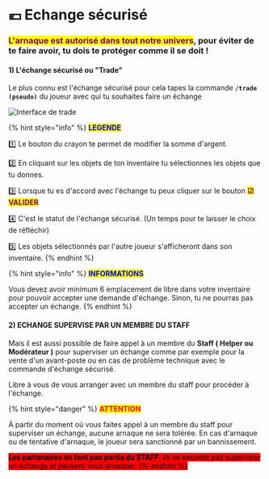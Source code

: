 # 💶 Echange sécurisé

### <mark style="color:purple;">L'arnaque est autorisé dans tout notre univers</mark>, pour éviter de te faire avoir, tu dois te protéger comme il se doit !

#### 1) L'échange sécurisé ou "Trade"

Le plus connu est l'échange sécurisé pour cela tapes la commande **`/trade (pseudo)`** du joueur avec qui tu souhaites faire un échange

![Interface de trade](../.gitbook/assets/java\_yAT543c7Wg.png)

{% hint style="info" %}
<mark style="color:blue;">**LEGENDE**</mark>

1️⃣ Le bouton du crayon te permet de modifier la somme d'argent.

2️⃣ En cliquant sur les objets de ton inventaire tu sélectionnes les objets que tu donnes.

3️⃣ Lorsque tu es d'accord avec l'échange tu peux cliquer sur le bouton <mark style="color:purple;">**☑ VALIDER**</mark>&#x20;

4️⃣ C'est le statut de l'échange sécurisé. (Un temps pour te laisser le choix de réfléchir)

5️⃣ Les objets sélectionnés par l'autre joueur s'afficheront dans son inventaire.
{% endhint %}

{% hint style="info" %}
<mark style="color:blue;">**INFORMATIONS**</mark>

Vous devez avoir minimum 6 emplacement de libre dans votre inventaire pour pouvoir accepter une demande d'échange. Sinon, tu ne pourras pas accepter un échange.
{% endhint %}

#### 2) ECHANGE SUPERVISE PAR UN MEMBRE DU STAFF

Mais il est aussi possible de faire appel à un membre du **Staff ( Helper ou Modérateur )** pour superviser un échange comme par exemple pour la vente d'un avant-poste ou en cas de problème technique avec le commande d'échange sécurisé.&#x20;

Libre à vous de vous arranger avec un membre du staff pour procéder à l'échange.

{% hint style="danger" %}
<mark style="color:red;">**ATTENTION**</mark>

À partir du moment où vous faites appel à un membre du staff pour superviser un échange, aucune arnaque ne sera tolérée. En cas d'arnaque ou de tentative d'arnaque, le joueur sera sanctionné par un bannissement.

<mark style="color:red;"><mark style="background-color:red;">**Les partenaires ne font pas partie du STAFF**<mark style="background-color:red;"></mark><mark style="color:red;"><mark style="background-color:red;">, ils ne peuvent pas superviser un échange et peuvent vous arnaquer.<mark style="background-color:red;"></mark>
{% endhint %}
